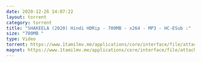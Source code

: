 ```yaml
---
date: 2020-12-26 14:07:22
layout: torrent
category: torrent
title: "SHAKEELA (2020) Hindi HDRip - 700MB - x264 - MP3 - HC-ESub :"
size: "700MB "
type: Video
torrent: https://www.1tamilmv.me/applications/core/interface/file/attachment.php?id=70708
magnet: https://www.1tamilmv.me/applications/core/interface/file/attachment.php?id=70708
---
```


